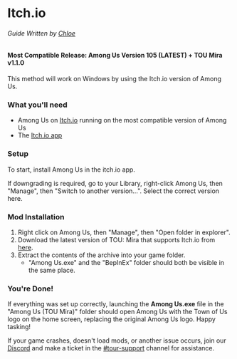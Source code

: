 
# Itch.io
###### Guide Written by [Chloe](https://totallychloe.carrd.co/)

#### Most Compatible Release: Among Us Version 105 (**LATEST**) + TOU Mira v1.1.0

This method will work on Windows by using the Itch.io version of Among Us.

### What you'll need

- Among Us on [Itch.io](https://innersloth.itch.io/among-us) running on the most compatible version of Among Us
- The [Itch.io app](https://itch.io/app)

### Setup

To start, install Among Us in the itch.io app. 

If downgrading is required, go to your Library, right-click Among Us, then "Manage", then "Switch to another version...". Select the correct version here.

### Mod Installation

1. Right click on Among Us, then "Manage", then "Open folder in explorer".
1. Download the latest version of TOU: Mira that supports Itch.io from [here](https://github.com/AU-Avengers/TOU-Mira/releases/latest).
2. Extract the contents of the archive into your game folder.
    - "Among Us.exe" and the "BepInEx" folder should both be visible in the same place.

### You're Done!

If everything was set up correctly, launching the **Among Us.exe** file in the "Among Us (TOU Mira)" folder should open Among Us with the Town of Us logo on the home screen, replacing the original Among Us logo. Happy tasking!

If your game crashes, doesn't load mods, or another issue occurs, join our [Discord](https://discord.gg/ugyc4EVUYZ) and make a ticket in the [#tour-support](https://discord.com/channels/890249154402586734/900986905154453504) channel for assistance.
